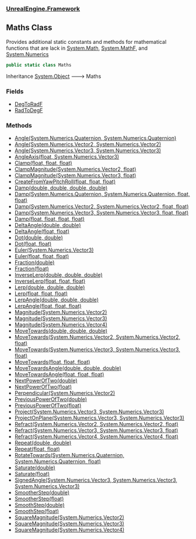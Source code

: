 ### [UnrealEngine.Framework](./UnrealEngine-Framework.md 'UnrealEngine.Framework')
## Maths Class
Provides additional static constants and methods for mathematical functions that are lack in [System.Math](https://docs.microsoft.com/en-us/dotnet/api/System.Math 'System.Math'), [System.MathF](https://docs.microsoft.com/en-us/dotnet/api/System.MathF 'System.MathF'), and [System.Numerics](https://docs.microsoft.com/en-us/dotnet/api/System.Numerics 'System.Numerics')  
```csharp
public static class Maths
```
Inheritance [System.Object](https://docs.microsoft.com/en-us/dotnet/api/System.Object 'System.Object') &#129106; Maths  
### Fields
- [DegToRadF](./UnrealEngine-Framework-Maths-DegToRadF.md 'UnrealEngine.Framework.Maths.DegToRadF')
- [RadToDegF](./UnrealEngine-Framework-Maths-RadToDegF.md 'UnrealEngine.Framework.Maths.RadToDegF')
### Methods
- [Angle(System.Numerics.Quaternion, System.Numerics.Quaternion)](./UnrealEngine-Framework-Maths-Angle(System-Numerics-Quaternion_System-Numerics-Quaternion).md 'UnrealEngine.Framework.Maths.Angle(System.Numerics.Quaternion, System.Numerics.Quaternion)')
- [Angle(System.Numerics.Vector2, System.Numerics.Vector2)](./UnrealEngine-Framework-Maths-Angle(System-Numerics-Vector2_System-Numerics-Vector2).md 'UnrealEngine.Framework.Maths.Angle(System.Numerics.Vector2, System.Numerics.Vector2)')
- [Angle(System.Numerics.Vector3, System.Numerics.Vector3)](./UnrealEngine-Framework-Maths-Angle(System-Numerics-Vector3_System-Numerics-Vector3).md 'UnrealEngine.Framework.Maths.Angle(System.Numerics.Vector3, System.Numerics.Vector3)')
- [AngleAxis(float, System.Numerics.Vector3)](./UnrealEngine-Framework-Maths-AngleAxis(float_System-Numerics-Vector3).md 'UnrealEngine.Framework.Maths.AngleAxis(float, System.Numerics.Vector3)')
- [Clamp(float, float, float)](./UnrealEngine-Framework-Maths-Clamp(float_float_float).md 'UnrealEngine.Framework.Maths.Clamp(float, float, float)')
- [ClampMagnitude(System.Numerics.Vector2, float)](./UnrealEngine-Framework-Maths-ClampMagnitude(System-Numerics-Vector2_float).md 'UnrealEngine.Framework.Maths.ClampMagnitude(System.Numerics.Vector2, float)')
- [ClampMagnitude(System.Numerics.Vector3, float)](./UnrealEngine-Framework-Maths-ClampMagnitude(System-Numerics-Vector3_float).md 'UnrealEngine.Framework.Maths.ClampMagnitude(System.Numerics.Vector3, float)')
- [CreateFromYawPitchRoll(float, float, float)](./UnrealEngine-Framework-Maths-CreateFromYawPitchRoll(float_float_float).md 'UnrealEngine.Framework.Maths.CreateFromYawPitchRoll(float, float, float)')
- [Damp(double, double, double, double)](./UnrealEngine-Framework-Maths-Damp(double_double_double_double).md 'UnrealEngine.Framework.Maths.Damp(double, double, double, double)')
- [Damp(System.Numerics.Quaternion, System.Numerics.Quaternion, float, float)](./UnrealEngine-Framework-Maths-Damp(System-Numerics-Quaternion_System-Numerics-Quaternion_float_float).md 'UnrealEngine.Framework.Maths.Damp(System.Numerics.Quaternion, System.Numerics.Quaternion, float, float)')
- [Damp(System.Numerics.Vector2, System.Numerics.Vector2, float, float)](./UnrealEngine-Framework-Maths-Damp(System-Numerics-Vector2_System-Numerics-Vector2_float_float).md 'UnrealEngine.Framework.Maths.Damp(System.Numerics.Vector2, System.Numerics.Vector2, float, float)')
- [Damp(System.Numerics.Vector3, System.Numerics.Vector3, float, float)](./UnrealEngine-Framework-Maths-Damp(System-Numerics-Vector3_System-Numerics-Vector3_float_float).md 'UnrealEngine.Framework.Maths.Damp(System.Numerics.Vector3, System.Numerics.Vector3, float, float)')
- [Damp(float, float, float, float)](./UnrealEngine-Framework-Maths-Damp(float_float_float_float).md 'UnrealEngine.Framework.Maths.Damp(float, float, float, float)')
- [DeltaAngle(double, double)](./UnrealEngine-Framework-Maths-DeltaAngle(double_double).md 'UnrealEngine.Framework.Maths.DeltaAngle(double, double)')
- [DeltaAngle(float, float)](./UnrealEngine-Framework-Maths-DeltaAngle(float_float).md 'UnrealEngine.Framework.Maths.DeltaAngle(float, float)')
- [Dot(double, double)](./UnrealEngine-Framework-Maths-Dot(double_double).md 'UnrealEngine.Framework.Maths.Dot(double, double)')
- [Dot(float, float)](./UnrealEngine-Framework-Maths-Dot(float_float).md 'UnrealEngine.Framework.Maths.Dot(float, float)')
- [Euler(System.Numerics.Vector3)](./UnrealEngine-Framework-Maths-Euler(System-Numerics-Vector3).md 'UnrealEngine.Framework.Maths.Euler(System.Numerics.Vector3)')
- [Euler(float, float, float)](./UnrealEngine-Framework-Maths-Euler(float_float_float).md 'UnrealEngine.Framework.Maths.Euler(float, float, float)')
- [Fraction(double)](./UnrealEngine-Framework-Maths-Fraction(double).md 'UnrealEngine.Framework.Maths.Fraction(double)')
- [Fraction(float)](./UnrealEngine-Framework-Maths-Fraction(float).md 'UnrealEngine.Framework.Maths.Fraction(float)')
- [InverseLerp(double, double, double)](./UnrealEngine-Framework-Maths-InverseLerp(double_double_double).md 'UnrealEngine.Framework.Maths.InverseLerp(double, double, double)')
- [InverseLerp(float, float, float)](./UnrealEngine-Framework-Maths-InverseLerp(float_float_float).md 'UnrealEngine.Framework.Maths.InverseLerp(float, float, float)')
- [Lerp(double, double, double)](./UnrealEngine-Framework-Maths-Lerp(double_double_double).md 'UnrealEngine.Framework.Maths.Lerp(double, double, double)')
- [Lerp(float, float, float)](./UnrealEngine-Framework-Maths-Lerp(float_float_float).md 'UnrealEngine.Framework.Maths.Lerp(float, float, float)')
- [LerpAngle(double, double, double)](./UnrealEngine-Framework-Maths-LerpAngle(double_double_double).md 'UnrealEngine.Framework.Maths.LerpAngle(double, double, double)')
- [LerpAngle(float, float, float)](./UnrealEngine-Framework-Maths-LerpAngle(float_float_float).md 'UnrealEngine.Framework.Maths.LerpAngle(float, float, float)')
- [Magnitude(System.Numerics.Vector2)](./UnrealEngine-Framework-Maths-Magnitude(System-Numerics-Vector2).md 'UnrealEngine.Framework.Maths.Magnitude(System.Numerics.Vector2)')
- [Magnitude(System.Numerics.Vector3)](./UnrealEngine-Framework-Maths-Magnitude(System-Numerics-Vector3).md 'UnrealEngine.Framework.Maths.Magnitude(System.Numerics.Vector3)')
- [Magnitude(System.Numerics.Vector4)](./UnrealEngine-Framework-Maths-Magnitude(System-Numerics-Vector4).md 'UnrealEngine.Framework.Maths.Magnitude(System.Numerics.Vector4)')
- [MoveTowards(double, double, double)](./UnrealEngine-Framework-Maths-MoveTowards(double_double_double).md 'UnrealEngine.Framework.Maths.MoveTowards(double, double, double)')
- [MoveTowards(System.Numerics.Vector2, System.Numerics.Vector2, float)](./UnrealEngine-Framework-Maths-MoveTowards(System-Numerics-Vector2_System-Numerics-Vector2_float).md 'UnrealEngine.Framework.Maths.MoveTowards(System.Numerics.Vector2, System.Numerics.Vector2, float)')
- [MoveTowards(System.Numerics.Vector3, System.Numerics.Vector3, float)](./UnrealEngine-Framework-Maths-MoveTowards(System-Numerics-Vector3_System-Numerics-Vector3_float).md 'UnrealEngine.Framework.Maths.MoveTowards(System.Numerics.Vector3, System.Numerics.Vector3, float)')
- [MoveTowards(float, float, float)](./UnrealEngine-Framework-Maths-MoveTowards(float_float_float).md 'UnrealEngine.Framework.Maths.MoveTowards(float, float, float)')
- [MoveTowardsAngle(double, double, double)](./UnrealEngine-Framework-Maths-MoveTowardsAngle(double_double_double).md 'UnrealEngine.Framework.Maths.MoveTowardsAngle(double, double, double)')
- [MoveTowardsAngle(float, float, float)](./UnrealEngine-Framework-Maths-MoveTowardsAngle(float_float_float).md 'UnrealEngine.Framework.Maths.MoveTowardsAngle(float, float, float)')
- [NextPowerOfTwo(double)](./UnrealEngine-Framework-Maths-NextPowerOfTwo(double).md 'UnrealEngine.Framework.Maths.NextPowerOfTwo(double)')
- [NextPowerOfTwo(float)](./UnrealEngine-Framework-Maths-NextPowerOfTwo(float).md 'UnrealEngine.Framework.Maths.NextPowerOfTwo(float)')
- [Perpendicular(System.Numerics.Vector2)](./UnrealEngine-Framework-Maths-Perpendicular(System-Numerics-Vector2).md 'UnrealEngine.Framework.Maths.Perpendicular(System.Numerics.Vector2)')
- [PreviousPowerOfTwo(double)](./UnrealEngine-Framework-Maths-PreviousPowerOfTwo(double).md 'UnrealEngine.Framework.Maths.PreviousPowerOfTwo(double)')
- [PreviousPowerOfTwo(float)](./UnrealEngine-Framework-Maths-PreviousPowerOfTwo(float).md 'UnrealEngine.Framework.Maths.PreviousPowerOfTwo(float)')
- [Project(System.Numerics.Vector3, System.Numerics.Vector3)](./UnrealEngine-Framework-Maths-Project(System-Numerics-Vector3_System-Numerics-Vector3).md 'UnrealEngine.Framework.Maths.Project(System.Numerics.Vector3, System.Numerics.Vector3)')
- [ProjectOnPlane(System.Numerics.Vector3, System.Numerics.Vector3)](./UnrealEngine-Framework-Maths-ProjectOnPlane(System-Numerics-Vector3_System-Numerics-Vector3).md 'UnrealEngine.Framework.Maths.ProjectOnPlane(System.Numerics.Vector3, System.Numerics.Vector3)')
- [Refract(System.Numerics.Vector2, System.Numerics.Vector2, float)](./UnrealEngine-Framework-Maths-Refract(System-Numerics-Vector2_System-Numerics-Vector2_float).md 'UnrealEngine.Framework.Maths.Refract(System.Numerics.Vector2, System.Numerics.Vector2, float)')
- [Refract(System.Numerics.Vector3, System.Numerics.Vector3, float)](./UnrealEngine-Framework-Maths-Refract(System-Numerics-Vector3_System-Numerics-Vector3_float).md 'UnrealEngine.Framework.Maths.Refract(System.Numerics.Vector3, System.Numerics.Vector3, float)')
- [Refract(System.Numerics.Vector4, System.Numerics.Vector4, float)](./UnrealEngine-Framework-Maths-Refract(System-Numerics-Vector4_System-Numerics-Vector4_float).md 'UnrealEngine.Framework.Maths.Refract(System.Numerics.Vector4, System.Numerics.Vector4, float)')
- [Repeat(double, double)](./UnrealEngine-Framework-Maths-Repeat(double_double).md 'UnrealEngine.Framework.Maths.Repeat(double, double)')
- [Repeat(float, float)](./UnrealEngine-Framework-Maths-Repeat(float_float).md 'UnrealEngine.Framework.Maths.Repeat(float, float)')
- [RotateTowards(System.Numerics.Quaternion, System.Numerics.Quaternion, float)](./UnrealEngine-Framework-Maths-RotateTowards(System-Numerics-Quaternion_System-Numerics-Quaternion_float).md 'UnrealEngine.Framework.Maths.RotateTowards(System.Numerics.Quaternion, System.Numerics.Quaternion, float)')
- [Saturate(double)](./UnrealEngine-Framework-Maths-Saturate(double).md 'UnrealEngine.Framework.Maths.Saturate(double)')
- [Saturate(float)](./UnrealEngine-Framework-Maths-Saturate(float).md 'UnrealEngine.Framework.Maths.Saturate(float)')
- [SignedAngle(System.Numerics.Vector3, System.Numerics.Vector3, System.Numerics.Vector3)](./UnrealEngine-Framework-Maths-SignedAngle(System-Numerics-Vector3_System-Numerics-Vector3_System-Numerics-Vector3).md 'UnrealEngine.Framework.Maths.SignedAngle(System.Numerics.Vector3, System.Numerics.Vector3, System.Numerics.Vector3)')
- [SmootherStep(double)](./UnrealEngine-Framework-Maths-SmootherStep(double).md 'UnrealEngine.Framework.Maths.SmootherStep(double)')
- [SmootherStep(float)](./UnrealEngine-Framework-Maths-SmootherStep(float).md 'UnrealEngine.Framework.Maths.SmootherStep(float)')
- [SmoothStep(double)](./UnrealEngine-Framework-Maths-SmoothStep(double).md 'UnrealEngine.Framework.Maths.SmoothStep(double)')
- [SmoothStep(float)](./UnrealEngine-Framework-Maths-SmoothStep(float).md 'UnrealEngine.Framework.Maths.SmoothStep(float)')
- [SquareMagnitude(System.Numerics.Vector2)](./UnrealEngine-Framework-Maths-SquareMagnitude(System-Numerics-Vector2).md 'UnrealEngine.Framework.Maths.SquareMagnitude(System.Numerics.Vector2)')
- [SquareMagnitude(System.Numerics.Vector3)](./UnrealEngine-Framework-Maths-SquareMagnitude(System-Numerics-Vector3).md 'UnrealEngine.Framework.Maths.SquareMagnitude(System.Numerics.Vector3)')
- [SquareMagnitude(System.Numerics.Vector4)](./UnrealEngine-Framework-Maths-SquareMagnitude(System-Numerics-Vector4).md 'UnrealEngine.Framework.Maths.SquareMagnitude(System.Numerics.Vector4)')
